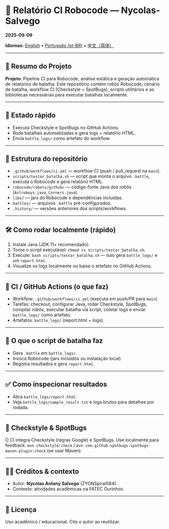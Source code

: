 # 🔬 Relatório CI Robocode — Nycolas-Salvego
**2025-09-09**

**Idiomas:** [English](README.md) • [Português (pt-BR)](README.pt-BR.md) • [中文（简体）](README.zh-CN.md)

---

## 📌 Resumo do Projeto

**Projeto**: Pipeline CI para Robocode, análise estática e geração automática de relatórios de batalha. Este repositório contém robôs Robocode, cenário de batalha, workflow CI (Checkstyle + SpotBugs), scripts utilitários e as bibliotecas necessárias para executar batalhas localmente.

---

## 📌 Estado rápido

- Executa Checkstyle e SpotBugs no GitHub Actions.  
- Roda batalhas automatizadas e gera logs + relatório HTML.  
- Envia `battle_logs/` como artefato do workflow.

---

## 📁 Estrutura do repositório

- `.github/workflows/ci.yml` — workflow CI (push / pull_request na `main`).  
- `scripts/testar_batalha.sh` — script que monta o arquivo `.battle`, executa o Robocode e gera relatório HTML.  
- `robocode/robots/github/` — código-fonte Java dos robôs (`Astroboys.java`, `Corners.java`).  
- `libs/` — jars do Robocode e dependências incluídas.  
- `battles/` — arquivos `.battle` pré-configurados.  
- `.history/` — versões anteriores dos scripts/workflows.

---

## 🛠️ Como rodar localmente (rápido)

1. Instale Java (JDK 11+ recomendado).  
2. Torne o script executável: `chmod +x scripts/testar_batalha.sh`.  
3. Execute: `bash scripts/testar_batalha.sh` — isso gera `battle_logs/` e um `report.html`.  
4. Visualize os logs localmente ou baixe o artefato no GitHub Actions.

---

## 🧩 CI / GitHub Actions (o que faz)

- Workflow: `.github/workflows/ci.yml` (executa em push/PR para `main`).  
- Tarefas: checkout, configurar Java, rodar Checkstyle, SpotBugs, compilar robôs, executar batalha via script, coletar logs e enviar `battle_logs/` como artefato.  
- Artefatos: `battle_logs/` (report.html + logs).

---

## 🧾 O que o script de batalha faz

- Gera `.battle` em `battle_logs/`.  
- Invoca Robocode (jars incluídos ou instalação local).  
- Registra resultados e gera `report.html`.

---

## ✅ Como inspecionar resultados

- Abra `battle_logs/report.html`.  
- Veja `battle_logs/sample_result.txt` e logs brutos para detalhes por rodada.

---

## 🧰 Checkstyle & SpotBugs

O CI integra Checkstyle (regras Google) e SpotBugs. Use localmente para feedback: `mvn checkstyle:check` / `mvn com.github.spotbugs:spotbugs-maven-plugin:check` (se usar Maven).

---

## 👨‍🏫 Créditos & contexto

- Autor: **Nycolas Antony Salvego** (ZYONSpiral084).  
- Contexto: atividades acadêmicas na FATEC Ourinhos.

---

## 📜 Licença

Uso acadêmico / educacional. Cite o autor ao reutilizar.

